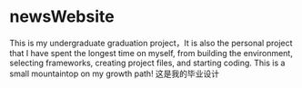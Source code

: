 # newsWebsite
This is my undergraduate graduation project，It is also the personal project that I have spent the longest time on myself, from building the environment, selecting frameworks, creating project files, and starting coding. This is a small mountaintop on my growth path!
这是我的毕业设计
